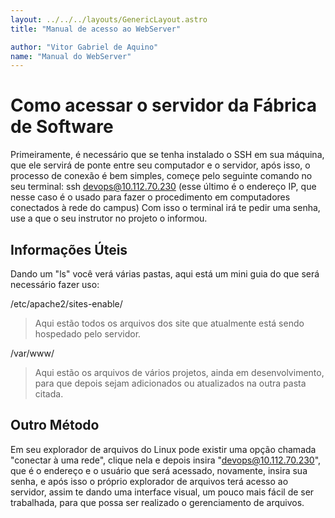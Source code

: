 ```yaml
---
layout: ../../../layouts/GenericLayout.astro
title: "Manual de acesso ao WebServer"

author: "Vitor Gabriel de Aquino"
name: "Manual do WebServer"
---
```


# Como acessar o servidor da Fábrica de Software
Primeiramente, é necessário que se tenha instalado o SSH em sua máquina, que ele servirá de ponte entre seu computador e o servidor, após isso, o processo de conexão é bem simples, começe pelo seguinte comando no seu terminal:
ssh devops@10.112.70.230 (esse último é o endereço IP, que nesse caso é o usado para fazer o procedimento em computadores conectados à rede do campus)
Com isso o terminal irá te pedir uma senha, use a que o seu instrutor no projeto o informou.

## Informações Úteis
Dando um "ls" você verá várias pastas, aqui está um mini guia do que será necessário fazer uso:

/etc/apache2/sites-enable/

> Aqui estão todos os arquivos dos site que atualmente está sendo hospedado pelo servidor.

/var/www/

> Aqui estão os arquivos de vários projetos, ainda em desenvolvimento, para que depois sejam adicionados ou atualizados na outra pasta citada.

## Outro Método 
Em seu explorador de arquivos do Linux pode existir uma opção chamada "conectar à uma rede", clique nela e depois insira "devops@10.112.70.230", que é o endereço e o usuário que será acessado, novamente, insira sua senha, e após isso o próprio explorador de arquivos terá acesso ao servidor, assim te dando uma interface visual, um pouco mais fácil de ser trabalhada, para que possa ser realizado o gerenciamento de arquivos.
